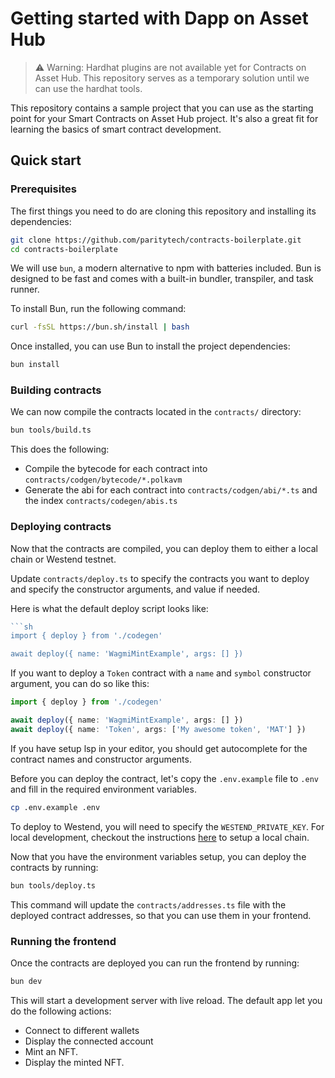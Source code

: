 # Getting started with Dapp on Asset Hub

> ⚠️ Warning: Hardhat plugins are not available yet for Contracts on Asset Hub.
> This repository serves as a temporary solution until we can use the hardhat tools.

This repository contains a sample project that you can use as the starting point
for your Smart Contracts on Asset Hub project. It's also a great fit for learning the basics of
smart contract development.

## Quick start

### Prerequisites

The first things you need to do are cloning this repository and installing its
dependencies:

```sh
git clone https://github.com/paritytech/contracts-boilerplate.git
cd contracts-boilerplate
```

We will use `bun`, a modern alternative to npm with batteries included. Bun is designed to be fast and comes with a built-in bundler, transpiler, and task runner.

To install Bun, run the following command:

```sh
curl -fsSL https://bun.sh/install | bash
```

Once installed, you can use Bun to install the project dependencies:

```sh
bun install
```

### Building contracts

We can now compile the contracts located in the `contracts/` directory:

```sh
bun tools/build.ts
```

This does the following:

- Compile the bytecode for each contract into `contracts/codgen/bytecode/*.polkavm`
- Generate the abi for each contract into `contracts/codgen/abi/*.ts` and the index `contracts/codegen/abis.ts`

### Deploying contracts

Now that the contracts are compiled, you can deploy them to either a local chain or Westend testnet.

Update `contracts/deploy.ts` to specify the contracts you want to deploy and specify the constructor arguments, and value if needed.

Here is what the default deploy script looks like:

````ts
```sh
import { deploy } from './codegen'

await deploy({ name: 'WagmiMintExample', args: [] })
````

If you want to deploy a `Token` contract with a `name` and `symbol` constructor argument, you can do so like this:

```ts
import { deploy } from './codegen'

await deploy({ name: 'WagmiMintExample', args: [] })
await deploy({ name: 'Token', args: ['My awesome token', 'MAT'] })
```

If you have setup lsp in your editor, you should get autocomplete for the contract names and constructor arguments.

Before you can deploy the contract, let's copy the `.env.example` file to `.env` and fill in the required environment variables.

```sh
cp .env.example .env
```

To deploy to Westend, you will need to specify the `WESTEND_PRIVATE_KEY`.
For local development, checkout the instructions [here](https://contracts.polkadot.io/work-with-a-local-node) to setup a local chain.

Now that you have the environment variables setup, you can deploy the contracts by running:

```sh
bun tools/deploy.ts
```

This command will update the `contracts/addresses.ts` file with the deployed contract addresses, so that you can use them in your frontend.

### Running the frontend

Once the contracts are deployed you can run the frontend by running:

```sh
bun dev
```

This will start a development server with live reload.
The default app let you do the following actions:

- Connect to different wallets
- Display the connected account
- Mint an NFT.
- Display the minted NFT.
